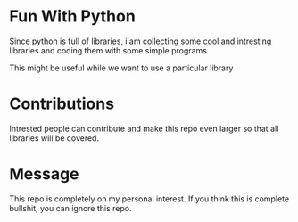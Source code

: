 # Fun With Python
Since python is full of libraries, i am collecting some cool and intresting libraries and coding them with some simple programs

This might be useful while we want to use a particular library


# Contributions
Intrested people can contribute and make this repo even larger so that all libraries will be covered.

# Message
This repo is completely on my personal interest. If you think this is complete bullshit, you can ignore this repo.